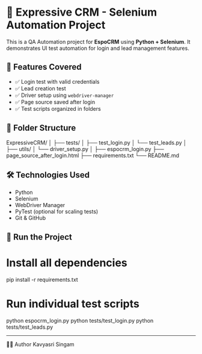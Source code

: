 # 🚀 Expressive CRM - Selenium Automation Project

This is a QA Automation project for **EspoCRM** using **Python + Selenium**. It demonstrates UI test automation for login and lead management features.

## 🧪 Features Covered

- ✅ Login test with valid credentials
- ✅ Lead creation test
- ✅ Driver setup using `webdriver-manager`
- ✅ Page source saved after login
- ✅ Test scripts organized in folders

## 📁 Folder Structure

ExpressiveCRM/
│
├── tests/
│ ├── test_login.py
│ └── test_leads.py
│
├── utils/
│ └── driver_setup.py
│
├── espocrm_login.py
├── page_source_after_login.html
├── requirements.txt
└── README.md


## 🛠️ Technologies Used

- Python
- Selenium
- WebDriver Manager
- PyTest (optional for scaling tests)
- Git & GitHub

## 🚀 Run the Project


# Install all dependencies
pip install -r requirements.txt

# Run individual test scripts
python espocrm_login.py
python tests/test_login.py
python tests/test_leads.py

--------

🧑‍💼 Author
Kavyasri Singam
